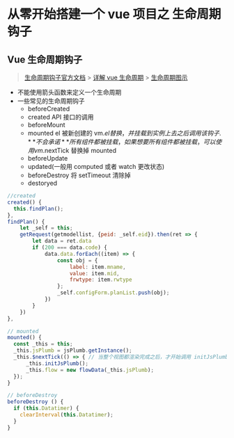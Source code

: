 # 从零开始搭建一个 vue 项目之 生命周期钩子

## Vue 生命周期钩子

> [生命周期钩子官方文档](https://cn.vuejs.org/v2/api/#%E9%80%89%E9%A1%B9-%E7%94%9F%E5%91%BD%E5%91%A8%E6%9C%9F%E9%92%A9%E5%AD%90) > [详解 vue 生命周期](https://segmentfault.com/a/1190000011381906#comment-area) > [生命周期图示](https://cn.vuejs.org/v2/guide/instance.html#%E7%94%9F%E5%91%BD%E5%91%A8%E6%9C%9F%E5%9B%BE%E7%A4%BA)

- 不能使用箭头函数来定义一个生命周期
- 一些常见的生命周期钩子
  - beforeCreated
  - created API 接口的调用
  - beforeMount
  - mounted el 被新创建的 vm.$el 替换，并挂载到实例上去之后调用该钩子. **不会承诺**所有组件都被挂载，如果想要所有组件都被挂载，可以使用vm.$nextTick 替换掉 mounted
  - beforeUpdate
  - updated(一般用 computed 或者 watch 更改状态)
  - beforeDestroy 将 setTimeout 清除掉
  - destoryed

```js
//created
created() {
  this.findPlan();
},
findPlan() {
    let _self = this;
    getRequest(getmodellist, {peid: _self.eid}).then(ret => {
        let data = ret.data
        if (200 === data.code) {
            data.data.forEach((item) => {
                const obj = {
                    label: item.mname,
                    value: item.mid,
                    frwtype: item.rwtype
                };
                _self.configForm.planList.push(obj);
            })
        }
    })
},

// mounted
mounted() {
  const _this = this;
  _this.jsPlumb = jsPlumb.getInstance();
  _this.$nextTick(() => { // 当整个视图都渲染完成之后，才开始调用 initJsPlumb
      _this.initJsPlumb();
      _this.flow = new flowData(_this.jsPlumb);
  });
}

// beforeDestroy
beforeDestroy () {
  if (this.Datatimer) {
    clearInterval(this.Datatimer);
  }
}
```
